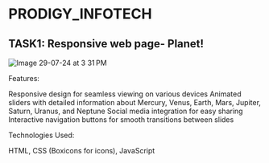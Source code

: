 # PRODIGY_INFOTECH

## TASK1: Responsive web page- Planet!
![Image 29-07-24 at 3 31 PM](https://github.com/user-attachments/assets/ff4a5041-5223-423a-9218-3e83dc22e4ba)


Features:

Responsive design for seamless viewing on various devices
Animated sliders with detailed information about Mercury, Venus, Earth, Mars, Jupiter, Saturn, Uranus, and Neptune
Social media integration for easy sharing
Interactive navigation buttons for smooth transitions between slides


Technologies Used:

HTML,
CSS (Boxicons for icons),
JavaScript
